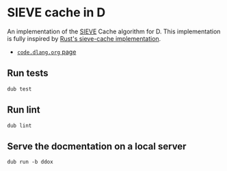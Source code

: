 # SIEVE cache in D

An implementation of the [SIEVE][1] Cache algorithm for D.
This implementation is fully inspired by [Rust's sieve-cache implementation][2].

- [`code.dlang.org` page][3]

## Run tests

```console
dub test
```

## Run lint

```console
dub lint
```

## Serve the docmentation on a local server

```console
dub run -b ddox
```

[1]: https://cachemon.github.io/SIEVE-website/
[2]: https://github.com/jedisct1/rust-sieve-cache
[3]: https://code.dlang.org/packages/sievecache
